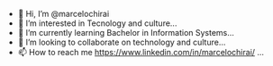 - 👋 Hi, I’m @marcelochirai
- 👀 I’m interested in Tecnology and culture...
- 🌱 I’m currently learning Bachelor in Information Systems...
- 💞️ I’m looking to collaborate on technology and culture...
- 📫 How to reach me https://www.linkedin.com/in/marcelochirai/ ...

<!---
marcelochirai/marcelochirai is a ✨ special ✨ repository because its `README.md` (this file) appears on your GitHub profile.
You can click the Preview link to take a look at your changes.
--->
